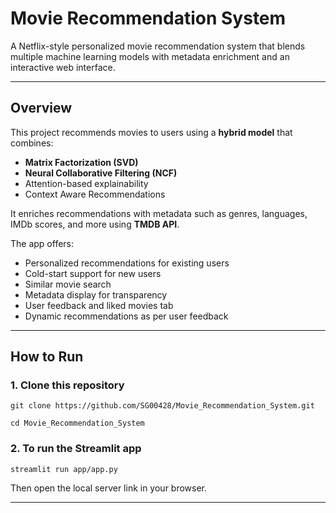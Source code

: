 # Movie Recommendation System

A Netflix-style personalized movie recommendation system that blends multiple machine learning models with metadata enrichment and an interactive web interface.

---

## Overview

This project recommends movies to users using a **hybrid model** that combines:

- **Matrix Factorization (SVD)**
- **Neural Collaborative Filtering (NCF)**
- Attention-based explainability
- Context Aware Recommendations

It enriches recommendations with metadata such as genres, languages, IMDb scores, and more using **TMDB API**.

The app offers:
- Personalized recommendations for existing users
- Cold-start support for new users
- Similar movie search
- Metadata display for transparency
- User feedback and liked movies tab
- Dynamic recommendations as per user feedback

---
## How to Run

### 1. Clone this repository

`git clone https://github.com/SG00428/Movie_Recommendation_System.git`

`cd Movie_Recommendation_System`

### 2. To run the Streamlit app

`streamlit run app/app.py`

Then open the local server link in your browser.

---

